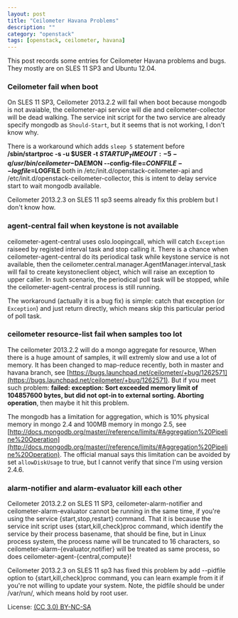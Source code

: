 ```yaml
---
layout: post
title: "Ceilometer Havana Problems"
description: ""
category: "openstack"
tags: [openstack, ceilometer, havana]
---
```

This post records some entries for Ceilometer Havana problems and bugs. They mostly are on SLES 11 SP3 and Ubuntu 12.04.

### Ceilometer fail when boot
On SLES 11 SP3, Ceilometer 2013.2.2 will fail when boot because mongodb is not avaiable, the ceilometer-api service will die and ceilometer-collector will be dead walking. The service init script for the two service are already specify mongodb as `Should-Start`, but it seems that is not working, I don't know why.

There is a workaround which adds `sleep 5` statement before **/sbin/startproc -s -u $USER -t ${STARTUP_TIMEOUT:-5} -q /usr/bin/ceilometer-$DAEMON --config-file=$CONFFILE --logfile=$LOGFILE** both in /etc/init.d/openstack-ceilometer-api and /etc/init.d/openstack-ceilometer-collector, this is intent to delay service start to wait mongodb available.

Ceilometer 2013.2.3 on SLES 11 sp3 seems already fix this problem but I don't know how.

### agent-central fail when keystone is not available
ceilometer-agent-central uses oslo.loopingcall, which will catch `Exception` raiseed by registed interval task and stop calling it. There is a chance when ceilometer-agent-central do its periodical task while keystone service is not available, then the ceilometer.central.manager.AgentManager.interval_task will fail to create keystoneclient object, which will raise an exception to upper caller. In such scenario, the periodical poll task will be stopped, while the ceilometer-agent-central process is still running.

The workaround (actually it is a bug fix) is simple: catch that exception (or `Exception`) and just return directly, which means skip this particular period of poll task.

### ceilometer resource-list fail when samples too lot
The ceilometer 2013.2.2 will do a mongo aggregate for resource, When there is a huge amount of samples, it will extremly slow and use a lot of memory. It has been changed to map-reduce recently, both in master and havana branch, see [https://bugs.launchpad.net/ceilometer/+bug/1262571](https://bugs.launchpad.net/ceilometer/+bug/1262571). But if you meet such problem: **failed: exception: Sort exceeded memory limit of 104857600 bytes, but did not opt-in to external sorting. Aborting operation**, then maybe it hit this problem.

The mongodb has a limitation for aggregation, which is 10% physical memory in mongo 2.4 and 100MB memory in mongo 2.5, see [http://docs.mongodb.org/master//reference/limits/#Aggregation%20Pipeline%20Operation](http://docs.mongodb.org/master//reference/limits/#Aggregation%20Pipeline%20Operation). The official manual says this limitation can be avoided by set `allowDiskUsage` to true, but I cannot verify that since I'm using version 2.4.6.

### alarm-notifier and alarm-evaluator kill each other
Ceilometer 2013.2.2 on SLES 11 SP3, ceilometer-alarm-notifier and ceilometer-alarm-evaluator cannot be running in the same time, if you're using the service {start,stop,restart} command. That it is because the service init script uses {start,kill,check}proc command, which identify the service by their process basename, that should be fine, but in Linux process system, the process name will be truncated to 16 characters, so ceilometer-alarm-{evaluator,notifier} will be treated as same process, so does ceilometer-agent-{central,compute}!

Ceilometer 2013.2.3 on SLES 11 sp3 has fixed this problem by add --pidfile option to {start,kill,check}proc command, you can learn example from it if you're not willing to update your system. Note, the pidfile should be under /var/run/, which means hold by root user.

License: [(CC 3.0) BY-NC-SA](http://creativecommons.org/licenses/by-nc-sa/3.0/)
